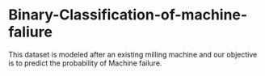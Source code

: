 # Binary-Classification-of-machine-faliure
This dataset is modeled after an existing milling machine and our objective is to predict the probability of Machine failure. 
